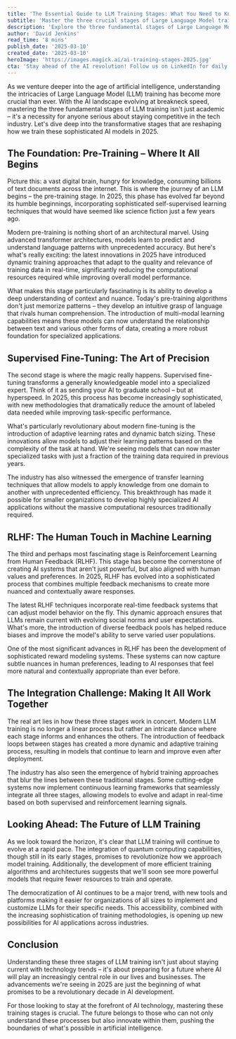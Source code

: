 ```yaml
---
title: 'The Essential Guide to LLM Training Stages: What You Need to Know for 2025'
subtitle: 'Master the three crucial stages of Large Language Model training to stay competitive in AI'
description: 'Explore the three fundamental stages of Large Language Model training in 2025: pre-training, supervised fine-tuning, and RLHF. Learn how these stages work together to create powerful AI systems and what the future holds for LLM development.'
author: 'David Jenkins'
read_time: '8 mins'
publish_date: '2025-03-10'
created_date: '2025-03-10'
heroImage: 'https://images.magick.ai/ai-training-stages-2025.jpg'
cta: 'Stay ahead of the AI revolution! Follow us on LinkedIn for daily insights into the latest developments in LLM training and artificial intelligence.'
---
```


As we venture deeper into the age of artificial intelligence, understanding the intricacies of Large Language Model (LLM) training has become more crucial than ever. With the AI landscape evolving at breakneck speed, mastering the three fundamental stages of LLM training isn't just academic – it's a necessity for anyone serious about staying competitive in the tech industry. Let's dive deep into the transformative stages that are reshaping how we train these sophisticated AI models in 2025.

## The Foundation: Pre-Training – Where It All Begins

Picture this: a vast digital brain, hungry for knowledge, consuming billions of text documents across the internet. This is where the journey of an LLM begins – the pre-training stage. In 2025, this phase has evolved far beyond its humble beginnings, incorporating sophisticated self-supervised learning techniques that would have seemed like science fiction just a few years ago.

Modern pre-training is nothing short of an architectural marvel. Using advanced transformer architectures, models learn to predict and understand language patterns with unprecedented accuracy. But here's what's really exciting: the latest innovations in 2025 have introduced dynamic training approaches that adapt to the quality and relevance of training data in real-time, significantly reducing the computational resources required while improving overall model performance.

What makes this stage particularly fascinating is its ability to develop a deep understanding of context and nuance. Today's pre-training algorithms don't just memorize patterns – they develop an intuitive grasp of language that rivals human comprehension. The introduction of multi-modal learning capabilities means these models can now understand the relationship between text and various other forms of data, creating a more robust foundation for specialized applications.

## Supervised Fine-Tuning: The Art of Precision

The second stage is where the magic really happens. Supervised fine-tuning transforms a generally knowledgeable model into a specialized expert. Think of it as sending your AI to graduate school – but at hyperspeed. In 2025, this process has become increasingly sophisticated, with new methodologies that dramatically reduce the amount of labeled data needed while improving task-specific performance.

What's particularly revolutionary about modern fine-tuning is the introduction of adaptive learning rates and dynamic batch sizing. These innovations allow models to adjust their learning patterns based on the complexity of the task at hand. We're seeing models that can now master specialized tasks with just a fraction of the training data required in previous years.

The industry has also witnessed the emergence of transfer learning techniques that allow models to apply knowledge from one domain to another with unprecedented efficiency. This breakthrough has made it possible for smaller organizations to develop highly specialized AI applications without the massive computational resources traditionally required.

## RLHF: The Human Touch in Machine Learning

The third and perhaps most fascinating stage is Reinforcement Learning from Human Feedback (RLHF). This stage has become the cornerstone of creating AI systems that aren't just powerful, but also aligned with human values and preferences. In 2025, RLHF has evolved into a sophisticated process that combines multiple feedback mechanisms to create more nuanced and contextually aware responses.

The latest RLHF techniques incorporate real-time feedback systems that can adjust model behavior on the fly. This dynamic approach ensures that LLMs remain current with evolving social norms and user expectations. What's more, the introduction of diverse feedback pools has helped reduce biases and improve the model's ability to serve varied user populations.

One of the most significant advances in RLHF has been the development of sophisticated reward modeling systems. These systems can now capture subtle nuances in human preferences, leading to AI responses that feel more natural and contextually appropriate than ever before.

## The Integration Challenge: Making It All Work Together

The real art lies in how these three stages work in concert. Modern LLM training is no longer a linear process but rather an intricate dance where each stage informs and enhances the others. The introduction of feedback loops between stages has created a more dynamic and adaptive training process, resulting in models that continue to learn and improve even after deployment.

The industry has also seen the emergence of hybrid training approaches that blur the lines between these traditional stages. Some cutting-edge systems now implement continuous learning frameworks that seamlessly integrate all three stages, allowing models to evolve and adapt in real-time based on both supervised and reinforcement learning signals.

## Looking Ahead: The Future of LLM Training

As we look toward the horizon, it's clear that LLM training will continue to evolve at a rapid pace. The integration of quantum computing capabilities, though still in its early stages, promises to revolutionize how we approach model training. Additionally, the development of more efficient training algorithms and architectures suggests that we'll soon see more powerful models that require fewer resources to train and operate.

The democratization of AI continues to be a major trend, with new tools and platforms making it easier for organizations of all sizes to implement and customize LLMs for their specific needs. This accessibility, combined with the increasing sophistication of training methodologies, is opening up new possibilities for AI applications across industries.

## Conclusion

Understanding these three stages of LLM training isn't just about staying current with technology trends – it's about preparing for a future where AI will play an increasingly central role in our lives and businesses. The advancements we're seeing in 2025 are just the beginning of what promises to be a revolutionary decade in AI development.

For those looking to stay at the forefront of AI technology, mastering these training stages is crucial. The future belongs to those who can not only understand these processes but also innovate within them, pushing the boundaries of what's possible in artificial intelligence.